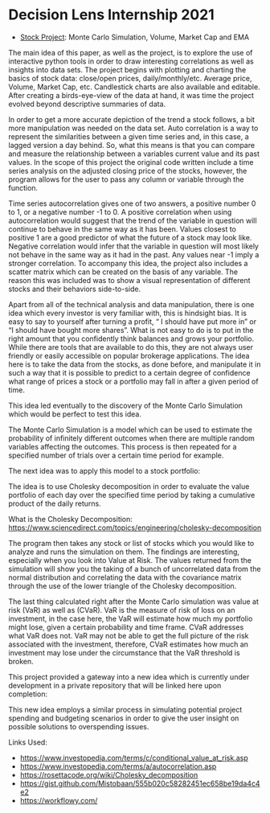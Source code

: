 # Decision Lens Internship 2021

* [Stock Project](Stock_Project.ipynb): Monte Carlo Simulation, Volume, Market Cap and EMA

The main idea of this paper, as well as the project, is to explore the use of interactive python tools in order to draw interesting correlations as well as insights into data sets. The project begins with plotting and charting the basics of stock data: close/open prices, daily/monthly/etc. Average price, Volume, Market Cap, etc. Candlestick charts are also available and editable. After creating a birds-eye-view of the data at hand, it was time the project evolved beyond descriptive summaries of data. 

  In order to get a more accurate depiction of the trend a stock follows, a bit more manipulation was needed on the data set. Auto correlation is a way to represent the similarities between a given time series and, in this case, a lagged version a day behind. So, what this means is that you can compare and measure the relationship between a variables current value and its past values. In the scope of this project the original code written include a time series analysis on the adjusted closing price of the stocks, however, the program allows for the user to pass any column or variable through the function. 

  Time series autocorrelation gives one of two answers, a positive number 0 to 1, or a negative number -1 to 0. A positive correlation when using autocorrelation would suggest that the trend of the variable in question will continue to behave in the same way as it has been. Values closest to positive 1 are a good predictor of what the future of a stock may look like. Negative correlation would infer that the variable in question will most likely not behave in the same way as it had in the past. Any values near -1 imply a stronger correlation. To accompany this idea, the project also includes a scatter matrix which can be created on the basis of any variable. The reason this was included was to show a visual representation of different stocks and their behaviors side-to-side.

  Apart from all of the technical analysis and data manipulation, there is one idea which every investor is very familiar with, this is hindsight bias. It is easy to say to yourself after turning a profit, “ I should have put more in” or “I should have bought more shares”. What is not easy to do is to put in the right amount that you confidently think balances and grows your portfolio. While there are tools that are available to do this, they are not always user friendly or easily accessible on popular brokerage applications. The idea here is to take the data from the stocks, as done before, and manipulate it in such a way that it is possible to predict to a certain degree of confidence what range of prices a stock or a portfolio may fall in after a given period of time.

This idea led eventually to the discovery of the Monte Carlo Simulation which would be perfect to test this idea.

  The Monte Carlo Simulation is a model which can be used to estimate the probability of infinitely different outcomes when there are multiple random variables affecting the outcomes. This process is then repeated for a specified number of trials over a certain time period for example.

The next idea was to apply this model to a stock portfolio:

  The idea is to use Cholesky decomposition in order to evaluate the value portfolio of each day over the specified time period by taking a cumulative product of the daily returns.

What is the Cholesky Decomposition: https://www.sciencedirect.com/topics/engineering/cholesky-decomposition

  The program then takes any stock or list of stocks which you would like to analyze and runs the simulation on them. The findings are interesting, especially when you look into Value at Risk. The values returned from the simulation will show you the taking of a bunch of uncorrelated data from the normal distribution and correlating the data with the covariance matrix through the use of the lower triangle of the Cholesky decomposition.

  The last thing calculated right after the Monte Carlo simulation was value at risk (VaR) as well as (CVaR). VaR is the measure of risk of loss on an investment, in the case here, the VaR will estimate how much my portfolio might lose, given a certain probability and time frame.  CVaR addresses what VaR does not. VaR may not be able to get the full picture of the risk associated with the investment, therefore, CVaR estimates how much an investment may lose under the circumstance that the VaR threshold is broken.
  
This project provided a gateway into a new idea which is currently under development in a private repository that will be linked here upon completion:

This new idea employs a similar process in simulating potential project spending and budgeting scenarios in order to give the user insight on possible solutions to overspending issues.
  
  
Links Used:
  
* https://www.investopedia.com/terms/c/conditional_value_at_risk.asp
* https://www.investopedia.com/terms/a/autocorrelation.asp
* https://rosettacode.org/wiki/Cholesky_decomposition
* https://gist.github.com/Mistobaan/555b020c58282451ec658be19da4c4e2
* https://workflowy.com/


